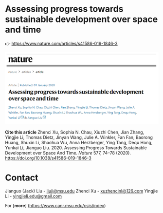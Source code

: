 
# Assessing progress towards sustainable development over space and time


:point_right: https://www.nature.com/articles/s41586-019-1846-3

<p align="left">
  <img src="/pubs/paper_header.png" />
</p>


**Cite this article**
Zhenci Xu, Sophia N. Chau, Xiuzhi Chen, Jian Zhang, Yingjie Li, Thomas Dietz, Jinyan Wang, Julie A. Winkler, Fan Fan, Baorong Huang, Shuxin Li, Shaohua Wu, Anna Herzberger, Ying Tang, Dequ Hong, Yunkai Li, Jianguo Liu. 2020. Assessing Progress Towards Sustainable Development over Space And Time. *Nature* 577, 74–78 (2020). https://doi.org/10.1038/s41586-019-1846-3



# Contact
Jianguo (Jack) Liu - liuji@msu.edu
Zhenci Xu - xuzhencinl@126.com
Yingjie Li - yingjieli.edu@gmail.com

For [**more**] (https://www.canr.msu.edu/csis/index)

